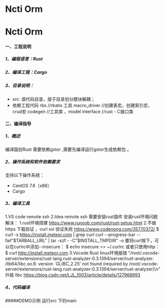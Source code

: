 # Ncti Orm

# Ncti Orm

#### 一、工程说明
##### 1、编程语言：Rust
##### 2、编译工程：Cargo
##### 3、目录说明：
-   src: 源代码目录，按子目录划分模块解耦；
-   依赖工程代码
    rbs  //rbatis 工具
    macro_driver  //创建表宏，创建索引宏，crud宏
    codegen  //工具类 ，model
    interface  //rust - C接口类

#### 二、编译指导
##### 1、概述
编译国创Rust 需要依赖gstor ,需要先编译运行gstor生成依赖包 。
##### 2、操作系统和软件依赖要求
支持以下操作系统：
-   CentOS 7.6（x86）
-   Cargo
##### 3、编译工具
1.VS code   remote ssh
2.Idea  remote ssh
需要安装rust插件
安装rust环境问题解决：
1.rust环境搭建
https://www.runoob.com/rust/rust-setup.html
2.不做 https 下载验证  ，curl ssl 验证失败
https://www.codenong.com/35770372/
	$ curl -s https://install.meteor.com | grep curl
	curl --progress-bar --fail"$TARBALL_URL" | tar -xzf - -C"$INSTALL_TMPDIR" -o
要将curl按下，可以在curlrc中添加--insecure：
	$ echo insecure >> ~/.curlrc
或者只使用http：
	$ curl http://install.meteor.com
3.Vscode Rust  linux环境报错
"/root/.vscode-server/extensions/rust-lang.rust-analyzer-0.3.1394/server/rust-analyzer: /lib64/libc.so.6: version `GLIBC_2.25' not found (required by /root/.vscode-server/extensions/rust-lang.rust-analyzer-0.3.1394/server/rust-analyzer)\n"
升级 libc
https://blog.csdn.net/LJL_1003/article/details/127968993

##### 4、代码编译

#####DEMO示例
运行src 下的main
